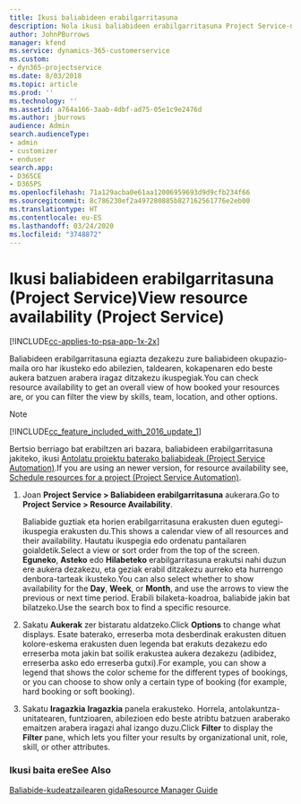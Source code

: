 ```yaml
---
title: Ikusi baliabideen erabilgarritasuna
description: Nola ikusi baliabideen erabilgarritasuna Project Service-n
author: JohnPBurrows
manager: kfend
ms.service: dynamics-365-customerservice
ms.custom:
- dyn365-projectservice
ms.date: 8/03/2018
ms.topic: article
ms.prod: ''
ms.technology: ''
ms.assetid: a764a166-3aab-4dbf-ad75-05e1c9e2476d
ms.author: jburrows
audience: Admin
search.audienceType:
- admin
- customizer
- enduser
search.app:
- D365CE
- D365PS
ms.openlocfilehash: 71a129acba0e61aa12006959693d9d9cfb234f66
ms.sourcegitcommit: 8c786230ef2a497280885b827162561776e2eb00
ms.translationtype: HT
ms.contentlocale: eu-ES
ms.lasthandoff: 03/24/2020
ms.locfileid: "3748872"
---
```

# <a name="view-resource-availability-project-service"></a><span data-ttu-id="0ab09-103">Ikusi baliabideen erabilgarritasuna (Project Service)</span><span class="sxs-lookup"><span data-stu-id="0ab09-103">View resource availability (Project Service)</span></span>

[!INCLUDE[cc-applies-to-psa-app-1x-2x](../includes/cc-applies-to-psa-app-1x-2x.md)]

<span data-ttu-id="0ab09-104">Baliabideen erabilgarritasuna egiazta dezakezu zure baliabideen okupazio-maila oro har ikusteko edo abilezien, taldearen, kokapenaren edo beste aukera batzuen arabera iragaz ditzakezu ikuspegiak.</span><span class="sxs-lookup"><span data-stu-id="0ab09-104">You can check resource availability to get an overall view of how booked your resources are, or you can filter the view by skills, team, location, and other options.</span></span>  
  
> [!NOTE]
> [!INCLUDE[cc_feature_included_with_2016_update_1](../includes/cc-feature-included-with-2016-update-1.md)]  
> 
>  <span data-ttu-id="0ab09-105">Bertsio berriago bat erabiltzen ari bazara, baliabideen erabilgarritasuna jakiteko, ikusi [Antolatu proiektu baterako baliabideak (Project Service Automation)](../project-service/schedule-resources-project.md).</span><span class="sxs-lookup"><span data-stu-id="0ab09-105">If you are using an newer version, for resource availability see, [Schedule resources for a project (Project Service Automation)](../project-service/schedule-resources-project.md).</span></span>  

1. <span data-ttu-id="0ab09-106">Joan **Project Service > Baliabideen erabilgarritasuna** aukerara.</span><span class="sxs-lookup"><span data-stu-id="0ab09-106">Go to **Project Service > Resource Availability**.</span></span>  

    <span data-ttu-id="0ab09-107">Baliabide guztiak eta horien erabilgarritasuna erakusten duen egutegi-ikuspegia erakusten du.</span><span class="sxs-lookup"><span data-stu-id="0ab09-107">This shows a calendar view of all resources and their availability.</span></span> <span data-ttu-id="0ab09-108">Hautatu ikuspegia edo ordenatu pantailaren goialdetik.</span><span class="sxs-lookup"><span data-stu-id="0ab09-108">Select a view or sort order from the top of the screen.</span></span> <span data-ttu-id="0ab09-109">**Eguneko**, **Asteko** edo **Hilabeteko** erabilgarritasuna erakutsi nahi duzun ere aukera dezakezu, eta geziak erabil ditzakezu aurreko eta hurrengo denbora-tarteak ikusteko.</span><span class="sxs-lookup"><span data-stu-id="0ab09-109">You can also select whether to show availability for the **Day**, **Week**, or **Month**, and use the arrows to view the previous or next time period.</span></span> <span data-ttu-id="0ab09-110">Erabili bilaketa-koadroa, baliabide jakin bat bilatzeko.</span><span class="sxs-lookup"><span data-stu-id="0ab09-110">Use the search box to find a specific resource.</span></span>  

2. <span data-ttu-id="0ab09-111">Sakatu **Aukerak** zer bistaratu aldatzeko.</span><span class="sxs-lookup"><span data-stu-id="0ab09-111">Click **Options** to change what displays.</span></span> <span data-ttu-id="0ab09-112">Esate baterako, erreserba mota desberdinak erakusten dituen kolore-eskema erakusten duen legenda bat erakuts dezakezu edo erreserba mota jakin bat soilik erakustea aukera dezakezu (adibidez, erreserba asko edo erreserba gutxi).</span><span class="sxs-lookup"><span data-stu-id="0ab09-112">For example, you can show a legend that shows the color scheme for the different types of bookings, or you can choose to show only a certain type of booking (for example, hard booking or soft booking).</span></span>  

3. <span data-ttu-id="0ab09-113">Sakatu **Iragazkia** **Iragazkia** panela erakusteko. Horrela, antolakuntza-unitatearen, funtzioaren, abilezioen edo beste atribtu batzuen araberako emaitzen arabera iragazi ahal izango duzu.</span><span class="sxs-lookup"><span data-stu-id="0ab09-113">Click **Filter** to display the **Filter** pane, which lets you filter your results by organizational unit, role, skill, or other attributes.</span></span>  

### <a name="see-also"></a><span data-ttu-id="0ab09-114">Ikusi baita ere</span><span class="sxs-lookup"><span data-stu-id="0ab09-114">See Also</span></span>  
 [<span data-ttu-id="0ab09-115">Baliabide-kudeatzailearen gida</span><span class="sxs-lookup"><span data-stu-id="0ab09-115">Resource Manager Guide</span></span>](../project-service/resource-manager-guide.md)
